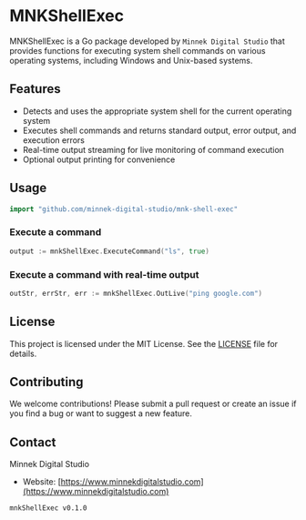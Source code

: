 # MNKShellExec

MNKShellExec is a Go package developed by `Minnek Digital Studio` that provides functions for executing system shell commands on various operating systems, including Windows and Unix-based systems.

## Features

- Detects and uses the appropriate system shell for the current operating system
- Executes shell commands and returns standard output, error output, and execution errors
- Real-time output streaming for live monitoring of command execution
- Optional output printing for convenience

## Usage

```go
import "github.com/minnek-digital-studio/mnk-shell-exec"
```

### Execute a command

```go
output := mnkShellExec.ExecuteCommand("ls", true)
```

### Execute a command with real-time output

```go
outStr, errStr, err := mnkShellExec.OutLive("ping google.com")
```

## License

This project is licensed under the MIT License. See the [LICENSE](LICENSE) file for details.

## Contributing

We welcome contributions! Please submit a pull request or create an issue if you find a bug or want to suggest a new feature.

## Contact

Minnek Digital Studio
- Website: [https://www.minnekdigitalstudio.com](https://www.minnekdigitalstudio.com)

`mnkShellExec v0.1.0`